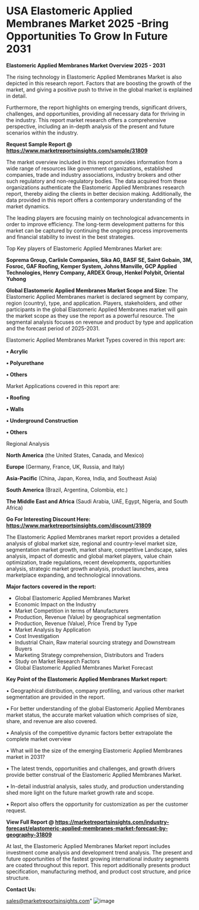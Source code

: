  # USA Elastomeric Applied Membranes Market 2025 -Bring Opportunities To Grow In Future 2031

<Strong> Elastomeric Applied Membranes Market Overview 2025 - 2031</strong>

The rising technology in Elastomeric Applied Membranes Market is also depicted in this research report. Factors that are boosting the growth of the market, and giving a positive push to thrive in the global market is explained in detail.

Furthermore, the report highlights on emerging trends, significant drivers, challenges, and opportunities, providing all necessary data for thriving in the industry. This report market research offers a comprehensive perspective, including an in-depth analysis of the present and future scenarios within the industry.

<strong>Request Sample Report @ <a href=https://www.marketreportsinsights.com/sample/31809>https://www.marketreportsinsights.com/sample/31809</a></strong>

The market overview included in this report provides information from a wide range of resources like government organizations, established companies, trade and industry associations, industry brokers and other such regulatory and non-regulatory bodies. The data acquired from these organizations authenticate the Elastomeric Applied Membranes research report, thereby aiding the clients in better decision making. Additionally, the data provided in this report offers a contemporary understanding of the market dynamics.

The leading players are focusing mainly on technological advancements in order to improve efficiency. The long-term development patterns for this market can be captured by continuing the ongoing process improvements and financial stability to invest in the best strategies.

Top Key players of Elastomeric Applied Membranes Market are:

<strong>Soprema Group, Carlisle Companies, Sika AG, BASF SE, Saint Gobain, 3M, Fosroc, GAF Roofing, Kemper System, Johns Manville, GCP Applied Technologies, Henry Company, ARDEX Group, Henkel Polybit, Oriental Yuhong</strong>

<strong><b>Global Elastomeric Applied Membranes Market Scope and Size:</b></strong>
The Elastomeric Applied Membranes market is declared segment by company, region (country), type, and application. Players, stakeholders, and other participants in the global Elastomeric Applied Membranes market will gain the market scope as they use the report as a powerful resource. The segmental analysis focuses on revenue and product by type and application and the forecast period of 2025-2031.

Elastomeric Applied Membranes Market Types covered in this report are:

<strong>• Acrylic

• Polyurethane

• Others</strong>

Market Applications covered in this report are:

<strong>• Roofing

• Walls

• Underground Construction

• Others</strong> 

Regional Analysis

<strong>North America</strong> (the United States, Canada, and Mexico)

<strong>Europe</strong> (Germany, France, UK, Russia, and Italy)

<strong>Asia-Pacific</strong> (China, Japan, Korea, India, and Southeast Asia)

<strong>South America</strong> (Brazil, Argentina, Colombia, etc.)

<strong>The Middle East and Africa</strong> (Saudi Arabia, UAE, Egypt, Nigeria, and South Africa)

<strong>Go For Interesting Discount Here: <a href=https://www.marketreportsinsights.com/discount/31809>https://www.marketreportsinsights.com/discount/31809</a></strong>

The Elastomeric Applied Membranes market report provides a detailed analysis of global market size, regional and country-level market size, segmentation market growth, market share, competitive Landscape, sales analysis, impact of domestic and global market players, value chain optimization, trade regulations, recent developments, opportunities analysis, strategic market growth analysis, product launches, area marketplace expanding, and technological innovations.

<strong><b>Major factors covered in the report:</b></strong>
<ul>
  <li>Global Elastomeric Applied Membranes Market </li>
  <li>Economic Impact on the Industry</li>
  <li>Market Competition in terms of Manufacturers</li>
  <li>Production, Revenue (Value) by geographical segmentation</li>
  <li>Production, Revenue (Value), Price Trend by Type</li>
  <li>Market Analysis by Application</li>
  <li>Cost Investigation</li>
  <li>Industrial Chain, Raw material sourcing strategy and Downstream Buyers</li>
  <li>Marketing Strategy comprehension, Distributors and Traders</li>
  <li>Study on Market Research Factors</li>
  <li>Global Elastomeric Applied Membranes Market Forecast</li>
</ul>

<strong><b>Key Point of the Elastomeric Applied Membranes Market report:</b></strong>

• Geographical distribution, company profiling, and various other market segmentation are provided in the report.

• For better understanding of the global Elastomeric Applied Membranes market status, the accurate market valuation which comprises of size, share, and revenue are also covered.

• Analysis of the competitive dynamic factors better extrapolate the complete market overview

• What will be the size of the emerging Elastomeric Applied Membranes market in 2031?

• The latest trends, opportunities and challenges, and growth drivers provide better construal of the Elastomeric Applied Membranes Market.

• In-detail industrial analysis, sales study, and production understanding shed more light on the future market growth rate and scope.

• Report also offers the opportunity for customization as per the customer request.

<strong><b>View Full Report @ <a href=https://marketreportsinsights.com/industry-forecast/elastomeric-applied-membranes-market-forecast-by-geography-31809>https://marketreportsinsights.com/industry-forecast/elastomeric-applied-membranes-market-forecast-by-geography-31809</a></b></strong>


At last, the Elastomeric Applied Membranes Market report includes investment come analysis and development trend analysis. The present and future opportunities of the fastest growing international industry segments are coated throughout this report. This report additionally presents product specification, manufacturing method, and product cost structure, and price structure.

<strong>Contact Us:</strong>

sales@marketreportsinsights.com"
![image](https://github.com/user-attachments/assets/a5719fe1-e727-4e0a-ba31-a70560ae3a43)
